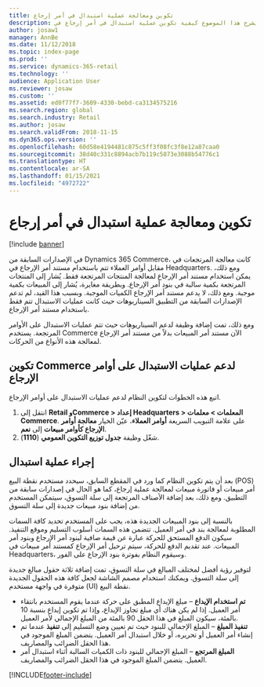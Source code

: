 ```yaml
---
title: تكوين ومعالجة عملية استبدال في أمر إرجاع
description: يشرح هذا الموضوع كيفية تكوين عملية استبدال في أمر إرجاع في Dynamics 365 Commerce.
author: josaw1
manager: AnnBe
ms.date: 11/12/2018
ms.topic: index-page
ms.prod: ''
ms.service: dynamics-365-retail
ms.technology: ''
audience: Application User
ms.reviewer: josaw
ms.custom: ''
ms.assetid: ed0f77f7-3609-4330-bebd-ca3134575216
ms.search.region: global
ms.search.industry: Retail
ms.author: josaw
ms.search.validFrom: 2018-11-15
ms.dyn365.ops.version: ''
ms.openlocfilehash: 60d58e4194481c875c5ff3f08fc3f8e12a87caa0
ms.sourcegitcommit: 38d40c331c8894acb7b119c5073e3088b54776c1
ms.translationtype: HT
ms.contentlocale: ar-SA
ms.lasthandoff: 01/15/2021
ms.locfileid: "4972722"
---
```

# <a name="configure-and-process-an-exchange-on-a-return-order"></a>تكوين ومعالجة عملية استبدال في أمر إرجاع

[!include [banner](includes/banner.md)]

في الإصدارات السابقة من Dynamics 365 Commerce، كانت معالجة المرتجعات في مقابل أوامر العملاء تتم باستخدام مستند أمر الإرجاع في Headquarters. ومع ذلك، يمكن استخدام مستند أمر الإرجاع لمعالجة المنتجات المرتجعة فقط. يُشار إلى المنتجات المرتجعة بكمية سالبة في بنود أمر الإرجاع. وبطريقة مغايرة، يُشار إلى المبيعات بكمية موجبة. ومع ذلك، لا يدعم مستند أمر الإرجاع الكميات الموجبة. وبسبب هذا القيد، لم تدعم الإصدارات السابقة من التطبيق السيناريوهات حيث كانت عمليات الاستبدال تتم فقط باستخدام مستند أمر الإرجاع.

ومع ذلك، تمت إضافة وظيفة لدعم السيناريوهات حيث تتم عمليات الاستبدال على الأوامر المرتجعة. يستخدم Commerce الآن مستند أمر المبيعات بدلاً من مستند أمر الإرجاع لمعالجة هذه الأنواع من الحركات.

## <a name="configure-commerce-to-support-exchanges-on-return-orders"></a>تكوين Commerce لدعم عمليات الاستبدال على أوامر الإرجاع

اتبع هذه الخطوات لتكوين النظام لدعم عمليات الاستبدال على أوامر الإرجاع.

1. انتقل إلى **Retail وCommerce \> إعداد Headquarters \> المعلمات \> معلمات Commerce**. على علامة التبويب السريعة **أوامر العملاء‬**، عيّن الخيار **معالجة أوامر الإرجاع كأوامر مبيعات** إلى **نعم**.
2. شغّل وظيفة **جدول توزيع التكوين العمومي** (**1110**).

## <a name="make-an-exchange"></a>إجراء عملية استبدال

بعد أن يتم تكوين النظام كما ورد في المقطع السابق، سيحدد مستخدم نقطة البيع (POS) أمر مبيعات أو فاتورة مبيعات لمعالجة عملية إرجاع، كما هو الحال في إصدارات سابقة من التطبيق. ومع ذلك، بعد إضافة الأصناف المرتجعة إلى سلة التسوق، سيتمكن المستخدم من إضافة بنود مبيعات جديدة إلى سلة التسوق.

بالنسبة إلى بنود المبيعات الجديدة هذه، يجب على المستخدم تحديد كافة السمات المطلوبة لمعالجة بند في أمر العميل. تتضمن هذه السمات أسلوب التسليم وموقع التنفيذ. سيكون الدفع المستحق للحركة عبارة عن قيمة صافية لبنود أمر الإرجاع وبنود أمر المبيعات. عند تقديم الدفع للحركة، سيتم ترحيل أمر الإرجاع كمستند أمر مبيعات في Headquarters، وسيقوم النظام بفوترة بنود الإرجاع على الفور.

لتوفير رؤية أفضل لمختلف المبالغ في سلة التسوق، تمت إضافة ثلاثة حقول مبالغ جديدة إلى سلة التسوق. ويمكنك استخدام مصمم الشاشة لجعل كافة هذه الحقول الجديدة متوفرة في واجهة مستخدم (UI) نقطة البيع.

- **‏‫تم استخدام الإيداع‬** – مبلغ الإيداع المطبق على حركة عندما يقوم المستخدم بانتقاء أمر العميل‬. إذا لم يكن هناك أي مبلغ تجاوز الإيداع، وإذا تم تكوين إيداع بنسبة 10 بالمئة، سيكون المبلغ في هذا الحقل 90 بالمئة من المبلغ الإجمالي لأمر العميل.
- **تنفيذ المبلغ** – المبلغ الإجمالي للبنود حيث تم تعيين وضع التسليم إلى **تنفيذ** عندما تم إنشاء أمر العميل أو تحريره، أو خلال استبدال أمر العميل. يتضمن المبلغ الموجود في هذا الحقل الضرائب والمصاريف.
- **المبلغ المرتجع‬** – المبلغ الإجمالي للبنود ذات الكميات السالبة أثناء استبدال أمر العميل. يتضمن المبلغ الموجود في هذا الحقل الضرائب والمصاريف.


[!INCLUDE[footer-include](../includes/footer-banner.md)]